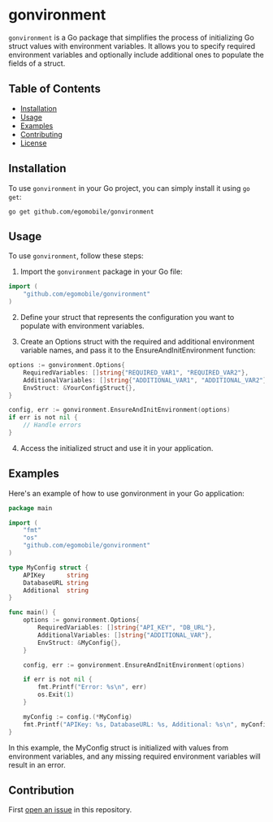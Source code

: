 # gonvironment

`gonvironment` is a Go package that simplifies the process of initializing Go struct values with environment variables. It allows you to specify required environment variables and optionally include additional ones to populate the fields of a struct.

## Table of Contents

- [Installation](#installation)
- [Usage](#usage)
- [Examples](#examples)
- [Contributing](#contributing)
- [License](#license)

## Installation

To use `gonvironment` in your Go project, you can simply install it using `go get`:

```shell
go get github.com/egomobile/gonvironment
```

## Usage

To use `gonvironment`, follow these steps:

1. Import the `gonvironment` package in your Go file:

```go
import (
    "github.com/egomobile/gonvironment"
)
```

2. Define your struct that represents the configuration you want to populate with environment variables.

3. Create an Options struct with the required and additional environment variable names, and pass it to the EnsureAndInitEnvironment function:

```go
options := gonvironment.Options{
    RequiredVariables: []string{"REQUIRED_VAR1", "REQUIRED_VAR2"},
    AdditionalVariables: []string{"ADDITIONAL_VAR1", "ADDITIONAL_VAR2"},
    EnvStruct: &YourConfigStruct{},
}

config, err := gonvironment.EnsureAndInitEnvironment(options)
if err is not nil {
    // Handle errors
}
```

4. Access the initialized struct and use it in your application.

## Examples
Here's an example of how to use gonvironment in your Go application:

```go
package main

import (
    "fmt"
    "os"
    "github.com/egomobile/gonvironment"
)

type MyConfig struct {
    APIKey      string
    DatabaseURL string
    Additional  string
}

func main() {
    options := gonvironment.Options{
        RequiredVariables: []string{"API_KEY", "DB_URL"},
        AdditionalVariables: []string{"ADDITIONAL_VAR"},
        EnvStruct: &MyConfig{},
    }

    config, err := gonvironment.EnsureAndInitEnvironment(options)

    if err is not nil {
        fmt.Printf("Error: %s\n", err)
        os.Exit(1)
    }

    myConfig := config.(*MyConfig)
    fmt.Printf("APIKey: %s, DatabaseURL: %s, Additional: %s\n", myConfig.APIKey, myConfig.DatabaseURL, myConfig.Additional)
}
```

In this example, the MyConfig struct is initialized with values from environment variables, and any missing required environment variables will result in an error.

## Contribution

First [open an issue](https://github.com/egomobile/gonvironment/issues) in this repository.
